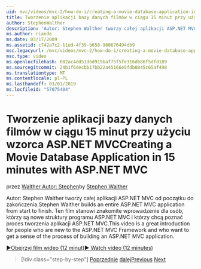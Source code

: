```yaml
---
uid: mvc/videos/mvc-2/how-do-i/creating-a-movie-database-application-in-15-minutes-with-aspnet-mvc
title: Tworzenie aplikacji bazy danych filmów w ciągu 15 minut przy użyciu wzorca ASP.NET MVC | Dokumentacja firmy Microsoft
author: StephenWalther
description: 'Autor: Stephen Walther tworzy całej aplikacji ASP.NET MVC od początku do zakończenia. Ten film stanowi znakomite wprowadzenie dla osób, które są nowe do ASP.NET MVC F....'
ms.author: riande
ms.date: 03/17/2009
ms.assetid: c742a7c2-11ed-4f39-b658-960676494db9
msc.legacyurl: /mvc/videos/mvc-2/how-do-i/creating-a-movie-database-application-in-15-minutes-with-aspnet-mvc
msc.type: video
ms.openlocfilehash: 082ac4dd51d6d919baf75f5fe316db86f5dfd189
ms.sourcegitcommit: 24b1f6decbb17bb22a45166e5fdb0845c65af498
ms.translationtype: MT
ms.contentlocale: pl-PL
ms.lasthandoff: 03/01/2019
ms.locfileid: "57075404"
---
```

<a name="creating-a-movie-database-application-in-15-minutes-with-aspnet-mvc"></a><span data-ttu-id="8c636-104">Tworzenie aplikacji bazy danych filmów w ciągu 15 minut przy użyciu wzorca ASP.NET MVC</span><span class="sxs-lookup"><span data-stu-id="8c636-104">Creating a Movie Database Application in 15 minutes with ASP.NET MVC</span></span>
====================
<span data-ttu-id="8c636-105">przez [Walther Autor: Stephen](https://github.com/StephenWalther)</span><span class="sxs-lookup"><span data-stu-id="8c636-105">by [Stephen Walther](https://github.com/StephenWalther)</span></span>

<span data-ttu-id="8c636-106">Autor: Stephen Walther tworzy całej aplikacji ASP.NET MVC od początku do zakończenia.</span><span class="sxs-lookup"><span data-stu-id="8c636-106">Stephen Walther builds an entire ASP.NET MVC application from start to finish.</span></span> <span data-ttu-id="8c636-107">Ten film stanowi znakomite wprowadzenie dla osób, którzy są nowe struktury programu ASP.NET MVC i którzy chcą poznać proces tworzenia aplikacji ASP.NET MVC.</span><span class="sxs-lookup"><span data-stu-id="8c636-107">This video is a great introduction for people who are new to the ASP.NET MVC Framework and who want to get a sense of the process of building an ASP.NET MVC application.</span></span>

[<span data-ttu-id="8c636-108">&#9654;Obejrzyj film wideo (12 minut)</span><span class="sxs-lookup"><span data-stu-id="8c636-108">&#9654; Watch video (12 minutes)</span></span>](https://channel9.msdn.com/Blogs/ASP-NET-Site-Videos/creating-a-movie-database-application-in-15-minutes-with-aspnet-mvc)

> [!div class="step-by-step"]
> <span data-ttu-id="8c636-109">[Poprzednie](creating-a-tasklist-application-with-aspnet-mvc.md)
> [dalej](understanding-models-views-and-controllers.md)</span><span class="sxs-lookup"><span data-stu-id="8c636-109">[Previous](creating-a-tasklist-application-with-aspnet-mvc.md)
[Next](understanding-models-views-and-controllers.md)</span></span>
